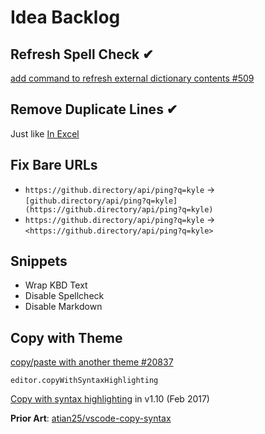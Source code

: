 # Idea Backlog

## Refresh Spell Check ✔

[add command to refresh external dictionary contents #509](https://github.com/streetsidesoftware/vscode-spell-checker/issues/509)

## Remove Duplicate Lines ✔

Just like [In Excel](https://support.microsoft.com/en-us/office/find-and-remove-duplicates-00e35bea-b46a-4d5d-b28e-66a552dc138d)

## Fix Bare URLs

* `https://github.directory/api/ping?q=kyle` -> `[github.directory/api/ping?q=kyle](https://github.directory/api/ping?q=kyle)`
* `https://github.directory/api/ping?q=kyle` -> `<https://github.directory/api/ping?q=kyle>`

## Snippets

* Wrap KBD Text
* Disable Spellcheck
* Disable Markdown

## Copy with Theme

[copy/paste with another theme #20837](https://github.com/microsoft/vscode/issues/20837)

`editor.copyWithSyntaxHighlighting`

[Copy with syntax highlighting](https://code.visualstudio.com/updates/v1_10#_copy-with-syntax-highlighting) in v1.10 (Feb 2017)

**Prior Art**: [atian25/vscode-copy-syntax](https://github.com/atian25/vscode-copy-syntax)
